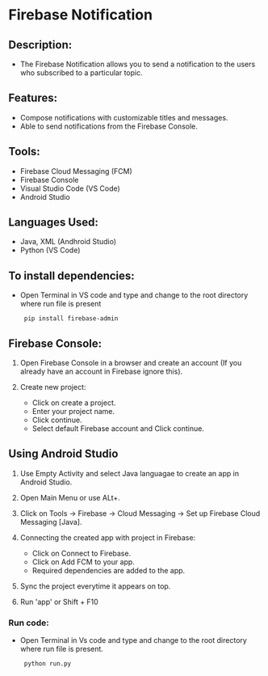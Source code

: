 
# Firebase Notification

## Description:
- The Firebase Notification allows you to send a notification to the users who subscribed to a particular topic.

## Features:
- Compose notifications with customizable titles and messages.
- Able to send notifications from the Firebase Console.

## Tools:
- Firebase Cloud Messaging (FCM)
- Firebase Console
- Visual Studio Code (VS Code)
- Android Studio

## Languages Used:
- Java, XML (Andhroid Studio)
- Python (VS Code)

## To install dependencies:
- Open Terminal in VS code and type and change to the root directory where run file is present
    ```
     pip install firebase-admin
    ```

## Firebase Console:
1. Open Firebase Console in a browser and create an account (If you already have an account in Firebase ignore this).

2. Create new project:
   - Click on create a project.
    - Enter your project name.
    - Click continue.
    - Select default Firebase account and Click continue.

## Using Android Studio
1. Use Empty Activity and select Java languagae to create an app in Android Studio.
2. Open Main Menu or use ALt+\.
3. Click on Tools -> Firebase -> Cloud Messaging -> Set up Firebase Cloud Messaging [Java].

4. Connecting the created app with project in Firebase:
   - Click on Connect to Firebase.
    - Click on Add FCM to your app.
    - Required dependencies are added to the app.
    
5. Sync the project everytime it appears on top.

6. Run 'app' or Shift + F10

### Run code:
- Open Terminal in Vs code and type and change to the root directory where run file is present.
    ```
     python run.py
    ```
